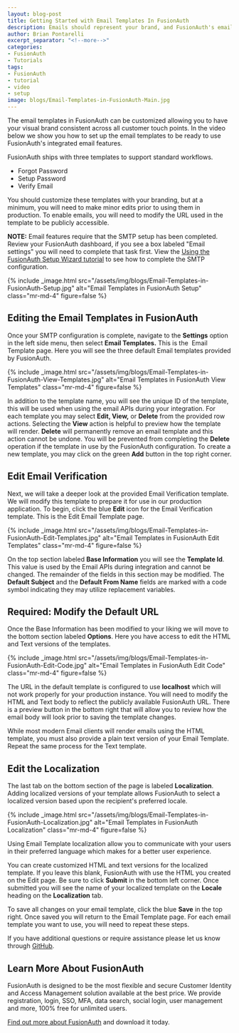 ```yaml
---
layout: blog-post
title: Getting Started with Email Templates In FusionAuth
description: Emails should represent your brand, and FusionAuth's email templates help you do that with ease.
author: Brian Pontarelli
excerpt_separator: "<!--more-->"
categories:
- FusionAuth
- Tutorials
tags:
- FusionAuth
- tutorial
- video
- setup
image: blogs/Email-Templates-in-FusionAuth-Main.jpg
---
```


The email templates in FusionAuth can be customized allowing you to have your visual brand consistent across all customer touch points. In the video below we show you how to set up the email templates to be ready to use FusionAuth's integrated email features.
<!--more-->
FusionAuth ships with three templates to support standard workflows.
- Forgot Password
- Setup Password
- Verify Email

You should customize these templates with your branding, but at a minimum, you will need to make minor edits prior to using them in production. To enable emails, you will need to modify the URL used in the template to be publicly accessible.

**NOTE:** Email features require that the SMTP setup has been completed. Review your FusionAuth dashboard, if you see a box labeled "Email settings" you will need to complete that task first. View the <a href="/blog/2018/03/06/using-the-passport-setup-wizard/" >Using the FusionAuth Setup Wizard tutorial</a> to see how to complete the SMTP configuration.

{% include _image.html src="/assets/img/blogs/Email-Templates-in-FusionAuth-Setup.jpg" alt="Email Templates in FusionAuth Setup" class="mr-md-4" figure=false %}


## Editing the Email Templates in FusionAuth

Once your SMTP configuration is complete, navigate to the **Settings** option in the left side menu, then select **Email Templates.** This is the  Email Template page. Here you will see the three default Email templates provided by FusionAuth.

{% include _image.html src="/assets/img/blogs/Email-Templates-in-FusionAuth-View-Templates.jpg" alt="Email Templates in FusionAuth View Templates" class="mr-md-4" figure=false %}

In addition to the template name, you will see the unique ID of the template, this will be used when using the email APIs during your integration. For each template you may select **Edit, View,** or **Delete** from the provided row actions. Selecting the **View** action is helpful to preview how the template will render. **Delete** will permanently remove an email template and this action cannot be undone. You will be prevented from completing the **Delete** operation if the template in use by the FusionAuth configuration. To create a new template, you may click on the green **Add** button in the top right corner.

## Edit Email Verification

Next, we will take a deeper look at the provided Email Verification template. We will modify this template to prepare it for use in our production application. To begin, click the blue **Edit** icon for the Email Verification template. This is the Edit Email Template page.

{% include _image.html src="/assets/img/blogs/Email-Templates-in-FusionAuth-Edit-Templates.jpg" alt="Email Templates in FusionAuth Edit Templates" class="mr-md-4" figure=false %}


On the top section labeled **Base Information** you will see the **Template Id**. This value is used by the Email APIs during integration and cannot be changed. The remainder of the fields in this section may be modified. The **Default Subject** and the **Default From Name** fields are marked with a code symbol indicating they may utilize replacement variables.

## Required: Modify the Default URL

Once the Base Information has been modified to your liking we will move to the bottom section labeled **Options**. Here you have access to edit the HTML and Text versions of the templates.

{% include _image.html src="/assets/img/blogs/Email-Templates-in-FusionAuth-Edit-Code.jpg" alt="Email Templates in FusionAuth Edit Code" class="mr-md-4" figure=false %}

The URL in the default template is configured to use **localhost** which will not work properly for your production instance. You will need to modify the HTML and Text body to reflect the publicly available FusionAuth URL. There is a preview button in the bottom right that will allow you to review how the email body will look prior to saving the template changes.

While most modern Email clients will render emails using the HTML template, you must also provide a plain text version of your Email Template. Repeat the same process for the Text template.  

## Edit the Localization

The last tab on the bottom section of the page is labeled **Localization**. Adding localized versions of your template allows FusionAuth to select a localized version based upon the recipient's preferred locale.

{% include _image.html src="/assets/img/blogs/Email-Templates-in-FusionAuth-Localization.jpg" alt="Email Templates in FusionAuth Localization" class="mr-md-4" figure=false %}

Using Email Template localization allow you to communicate with your users in their preferred language which makes for a better user experience.

You can create customized HTML and text versions for the localized template. If you leave this blank, FusionAuth with use the HTML you created on the Edit page. Be sure to click **Submit** in the bottom left corner. Once submitted you will see the name of your localized template on the **Locale** heading on the **Localization** tab.

To save all changes on your email template, click the blue **Save** in the top right. Once saved you will return to the Email Template page. For each email template you want to use, you will need to repeat these steps.

If you have additional questions or require assistance please let us know through [GitHub](https://github.com/FusionAuth/fusionauth-issues "Jump to GitHub").

## Learn More About FusionAuth

FusionAuth is designed to be the most flexible and secure Customer Identity and Access Management solution available at the best price. We provide registration, login, SSO, MFA, data search, social login, user management and more, 100% free for unlimited users.

[Find out more about FusionAuth](https://fusionauth.io/ "FusionAuth Home") and download it today.
